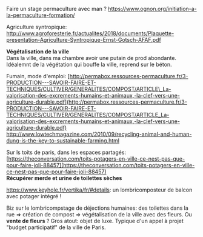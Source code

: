 Faire un stage permaculture avec man ? https://www.ognon.org/initiation-a-la-permaculture-formation/

Agriculture syntropique: http://www.agroforesterie.fr/actualites/2018/documents/Plaquette-presentation-Agriculture-Syntropique-Ernst-Gotsch-AFAF.pdf

**Végétalisation de la ville**  
Dans la ville, dans ma chambre avoir une putain de prod abondante. Idéalemnt de la végétation qui bouffe la ville, reprend sur le béton.

Fumain, mode d'emploi: [http://permabox.ressources-permaculture.fr/3-PRODUCTION---SAVOIR-FAIRE-ET-TECHNIQUES/CULTIVER/GENERALITES/COMPOST/ARTICLE\_La-valorisation-des-excrements-humains-et-animaux,-la-clef-vers-une-agriculture-durable.pdf](http://permabox.ressources-permaculture.fr/3-PRODUCTION---SAVOIR-FAIRE-ET-TECHNIQUES/CULTIVER/GENERALITES/COMPOST/ARTICLE_La-valorisation-des-excrements-humains-et-animaux,-la-clef-vers-une-agriculture-durable.pdf)
http://www.lowtechmagazine.com/2010/09/recycling-animal-and-human-dung-is-the-key-to-sustainable-farming.html

Sur ls toits de paris, dans les espaces partagés: [https://theconversation.com/toits-potagers-en-ville-ce-nest-pas-que-pour-faire-joli-88457](https://theconversation.com/toits-potagers-en-ville-ce-nest-pas-que-pour-faire-joli-88457)  
**Récupérer merde et urine de toilettes sèches**

https://www.keyhole.fr/vertika/fr/#details: un lombricomposteur de balcon avec potager intégré !

Biz sur le lombricompstage de déjections humaines:
des toilettes dans la rue => création de compost => végétalisation de la ville avec des fleurs. Ou **vente de fleurs** ? Gros atout: objet de luxe.
Typique d'un appel à projet "budget participatif" de la ville de Paris.
